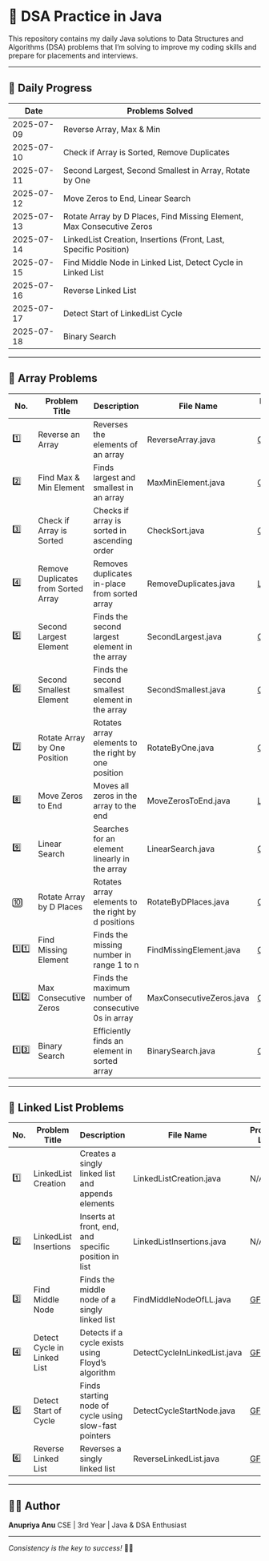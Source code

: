 
# 🚀 DSA Practice in Java

This repository contains my daily Java solutions to Data Structures and Algorithms (DSA) problems that I’m solving to improve my coding skills and prepare for placements and interviews.

---

## 📅 Daily Progress

| Date       | Problems Solved                                                       |
| ---------- | --------------------------------------------------------------------- |
| 2025-07-09 | Reverse Array, Max & Min                                              |
| 2025-07-10 | Check if Array is Sorted, Remove Duplicates                           |
| 2025-07-11 | Second Largest, Second Smallest in Array, Rotate by One               |
| 2025-07-12 | Move Zeros to End, Linear Search                                      |
| 2025-07-13 | Rotate Array by D Places, Find Missing Element, Max Consecutive Zeros |
| 2025-07-14 | LinkedList Creation, Insertions (Front, Last, Specific Position)      |
| 2025-07-15 | Find Middle Node in Linked List, Detect Cycle in Linked List          |
| 2025-07-16 | Reverse Linked List                                                   |
| 2025-07-17 | Detect Start of LinkedList Cycle                                      |
| 2025-07-18 | Binary Search                                                         |

---

## 📘 Array Problems

| No.    | Problem Title                       | Description                                         | File Name                | Problem Link                                                                        |
| ------ | ----------------------------------- | --------------------------------------------------- | ------------------------ | ----------------------------------------------------------------------------------- |
| 1️⃣    | Reverse an Array                    | Reverses the elements of an array                   | ReverseArray.java        | [GFG](https://www.geeksforgeeks.org/write-a-program-to-reverse-an-array-or-string/) |
| 2️⃣    | Find Max & Min Element              | Finds largest and smallest in an array              | MaxMinElement.java       | [GFG](https://www.geeksforgeeks.org/maximum-and-minimum-in-an-array/)               |
| 3️⃣    | Check if Array is Sorted            | Checks if array is sorted in ascending order        | CheckSort.java           | [GFG](https://www.geeksforgeeks.org/check-if-an-array-is-sorted/)                   |
| 4️⃣    | Remove Duplicates from Sorted Array | Removes duplicates in-place from sorted array       | RemoveDuplicates.java    | [LeetCode](https://leetcode.com/problems/remove-duplicates-from-sorted-array/)      |
| 5️⃣    | Second Largest Element              | Finds the second largest element in the array       | SecondLargest.java       | [GFG](https://www.geeksforgeeks.org/find-second-largest-element-array/)             |
| 6️⃣    | Second Smallest Element             | Finds the second smallest element in the array      | SecondSmallest.java      | [GFG](https://www.geeksforgeeks.org/find-second-smallest-element-array/)            |
| 7️⃣    | Rotate Array by One Position        | Rotates array elements to the right by one position | RotateByOne.java         | [GFG](https://www.geeksforgeeks.org/c-program-cyclically-rotate-array-one/)         |
| 8️⃣    | Move Zeros to End                   | Moves all zeros in the array to the end             | MoveZerosToEnd.java      | [LeetCode](https://leetcode.com/problems/move-zeroes/)                              |
| 9️⃣    | Linear Search                       | Searches for an element linearly in the array       | LinearSearch.java        | [GFG](https://www.geeksforgeeks.org/linear-search/)                                 |
| 🔟     | Rotate Array by D Places            | Rotates array elements to the right by d positions  | RotateByDPlaces.java     | [GFG](https://www.geeksforgeeks.org/array-rotation/)                                |
| 1️⃣1️⃣ | Find Missing Element                | Finds the missing number in range 1 to n            | FindMissingElement.java  | [GFG](https://www.geeksforgeeks.org/find-the-missing-number/)                       |
| 1️⃣2️⃣ | Max Consecutive Zeros               | Finds the maximum number of consecutive 0s in array | MaxConsecutiveZeros.java | [GFG](https://www.geeksforgeeks.org/maximum-consecutive-zeros-in-an-array/)         |
| 1️⃣3️⃣ | Binary Search                       | Efficiently finds an element in sorted array        | BinarySearch.java        | [GFG](https://www.geeksforgeeks.org/binary-search/)                                 |

---

## 🔗 Linked List Problems

| No. | Problem Title               | Description                                           | File Name                    | Problem Link                                                                                    |
| --- | --------------------------- | ----------------------------------------------------- | ---------------------------- | ----------------------------------------------------------------------------------------------- |
| 1️⃣ | LinkedList Creation         | Creates a singly linked list and appends elements     | LinkedListCreation.java      | N/A                                                                                             |
| 2️⃣ | LinkedList Insertions       | Inserts at front, end, and specific position in list  | LinkedListInsertions.java    | N/A                                                                                             |
| 3️⃣ | Find Middle Node            | Finds the middle node of a singly linked list         | FindMiddleNodeOfLL.java      | [GFG](https://www.geeksforgeeks.org/write-a-c-function-to-print-the-middle-of-the-linked-list/) |
| 4️⃣ | Detect Cycle in Linked List | Detects if a cycle exists using Floyd’s algorithm     | DetectCycleInLinkedList.java | [GFG](https://www.geeksforgeeks.org/detect-loop-in-a-linked-list/)                              |
| 5️⃣ | Detect Start of Cycle       | Finds starting node of cycle using slow-fast pointers | DetectCycleStartNode.java    | [GFG](https://www.geeksforgeeks.org/find-first-node-of-loop-in-a-linked-list/)                  |
| 6️⃣ | Reverse Linked List         | Reverses a singly linked list                         | ReverseLinkedList.java       | [GFG](https://www.geeksforgeeks.org/reverse-a-linked-list/)                                     |

---

## 👩‍💻 Author

**Anupriya Anu**
CSE | 3rd Year | Java & DSA Enthusiast

---

*Consistency is the key to success!* 🔑✨
